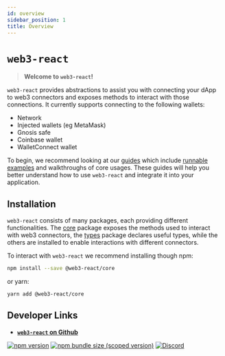 ```yaml
---
id: overview
sidebar_position: 1
title: Overview
---
```

# `web3-react`

> **Welcome to `web3-react`!**

`web3-react` provides abstractions to assist you with connecting your dApp to web3 connectors and exposes methods to interact with those connections. It currently supports connecting to the following wallets:
- Network
- Injected wallets (eg MetaMask)
- Gnosis safe
- Coinbase wallet
- WalletConnect wallet

To begin, we recommend looking at our [guides](./guides/01-setting-up.md) which include [runnable examples](https://github.com/Uniswap/examples/tree/main/web3-react) and walkthroughs of core usages. These guides will help you better understand how to use `web3-react` and integrate it into your application.

## Installation

`web3-react` consists of many packages, each providing different functionalities. The [core](https://www.npmjs.com/package/@web3-react/core) package exposes the methods used to interact with web3 connectors, the [types](https://www.npmjs.com/package/@web3-react/types) package declares useful types, while the others are installed to enable interactions with different connectors.

To interact with `web3-react` we recommend installing though npm:

```bash
npm install --save @web3-react/core
```

or yarn:

```bash
yarn add @web3-react/core
```

## Developer Links

- [**`web3-react` on Github**](https://github.com/Uniswap/web3-react)

[![npm version](https://img.shields.io/npm/v/@web3-react/core/latest.svg)](https://www.npmjs.com/package/@web3-react/core/v/latest)
[![npm bundle size (scoped version)](https://img.shields.io/bundlephobia/minzip/@web3-react/core/latest.svg)](https://bundlephobia.com/result?p=@web3-react/core@latest)
[![Discord](https://img.shields.io/badge/discord-join%20chat-blue.svg)](https://discord.com/channels/597638925346930701/607978109089611786)
